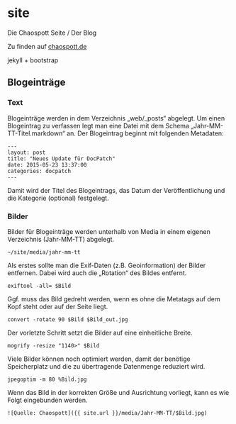 # site

Die Chaospott Seite / Der Blog

Zu finden auf [chaospott.de](https://chaospott.de)

jekyll + bootstrap

## Blogeinträge

### Text

Blogeinträge werden in dem Verzeichnis „web/\_posts“ abgelegt. Um einen Blogeintrag zu verfassen legt man eine Datei mit dem Schema „Jahr-MM-TT-Titel.markdown“ an. Der Blogeintrag beginnt mit folgenden Metadaten:
<pre><code>---
layout: post
title: "Neues Update für DocPatch"
date: 2015-05-23 13:37:00
categories: docpatch
---</code></pre>
Damit wird der Titel des Blogeintrags, das Datum der Veröffentlichung und die Kategorie (optional) festgelegt.

### Bilder

Bilder für Blogeinträge werden unterhalb von Media in einem eigenen Verzeichnis (Jahr-MM-TT) abgelegt.

<pre><code>~/site/media/jahr-mm-tt
</code></pre>

Als erstes sollte man die Exif-Daten (z.B. Geoinformation) der Bilder entfernen. Dabei wird auch die „Rotation“ des Bildes entfernt.
<pre><code>exiftool -all= $Bild
</code></pre>

Ggf. muss das Bild gedreht werden, wenn es ohne die Metatags auf dem Kopf steht oder auf der Seite liegt.
<pre><code>convert -rotate 90 $Bild $Bild_out.jpg</code></pre>

Der vorletzte Schritt setzt die Bilder auf eine einheitliche Breite.
<pre><code>mogrify -resize "1140>" $Bild
</code></pre>

Viele Bilder können noch optimiert werden, damit der benötige Speicherplatz und die zu übertragende Datenmenge reduziert wird.
<pre><code>jpegoptim -m 80 %Bild.jpg</code></pre>

Wenn das Bild in der korrekten Größe und Ausrichtung vorliegt, kann es wie Folgt eingebunden werden.
<pre><code>![Quelle: Chaospott]({{ site.url }}/media/Jahr-MM-TT/$Bild.jpg)
</code></pre>

